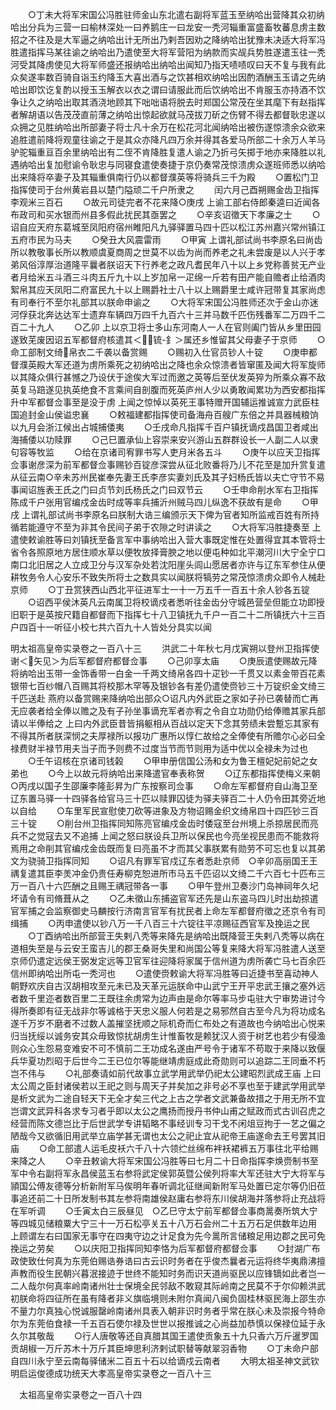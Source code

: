 <!-- { "loadSidebar": true } -->
　　○丁未大将军宋国公冯胜驻师金山东北遣右副将军蓝玉至纳哈出营降其众初纳哈出分兵为三营一曰榆林深处一曰养鹅庄一曰龙安一秃河辎重富盛畜牧蕃息虏主数招之不往及是大军逼之纳哈出计无所出乃剌吾因劝之降纳哈出犹豫未决适大将军冯胜遣指挥马某往谕之纳哈出乃遣使至大将军营阳为纳款而实觇兵势胜遂遣玉往一秃河受其降虏使见大将军师盛还报纳哈出纳哈出闻知乃指天啧啧叹曰天不复与我有此众矣遂率数百骑自诣玉约降玉大喜出酒与之饮甚相欢纳哈出因酌酒酬玉玉请之先纳哈出即饮讫复酌以授玉玉解衣以衣之谓曰请服此而后饮纳哈出不肯服玉亦持酒不饮争让久之纳哈出取其酒浇地顾其下咄咄语将脱去时郑国公常茂在坐其麾下有赵指挥者解胡语以告茂茂直前薄之纳哈出惊起欲就马茂拔刀斫之伤臂不得去都督耿忠遂以众拥之见胜纳哈出所部妻子将士凡十余万在松花河北闻纳哈出被伤遂惊溃余众欲来追胜遣前降将观童往谕之于是其众亦降凡四万余并得其各爱马所部二十余万人羊马驴驼辎重亘百余里纳哈出有二侄不肯降胜复遣人谕之乃折弓矢掷于地亦来降胜以礼遇纳哈出复加慰谕令耿忠与同寝食遣使奏捷于京仍奏常茂惊溃虏众遂班师悉以纳哈出来降将卒妻子及其辎重俱南行仍以都督濮英等将骑兵三千为殿
　　○置松门卫指挥使司于台州黄岩县以楚门隘顽二千户所隶之
　　闰六月己酉朔赐金齿卫指挥李观米三百石
　　○故元司徒完者不花来降○庚戌  上谕工部右侍郎秦逵曰近闻各布政司和买水银而州县多假此扰民其亟罢之
　　○辛亥诏徵天下孝廉之士
　　○诏自应天府东葛城至凤阳府宿州睢阳凡九驿驿置马四十匹以松江苏州嘉兴常州镇江五府市民为马夫
　　○癸丑大风震雷雨
　　○甲寅  上谓礼部试尚书李原名曰尚齿所以教敬事长所以教顺虞夏商周之世莫不以齿为尚而养老之礼未尝废是以人兴于孝弟风俗淳厚治道隆平曩者朕诏天下行养老之政凡耆民年八十以上乡党称善贫无产业者月给米五斗酒三斗肉五斤九十以上岁加帛一疋绵一斤若有田产能自赡者止给酒肉絮帛其应天凤阳二府富民九十以上赐爵社士八十以上赐爵里士咸许冠带复其家尚虑有司奉行不至尔礼部其以朕命申谕之
　　○大将军宋国公冯胜师还次于金山亦迷河俘获北奔达达军士遗弃车辆四万四千九百六十三并马数千匹伤残番军二万四千二百二十九人
　　○乙卯  上以京卫将士多山东河南人一人在官则阖门皆从乡里田园遂致芜废因诏五军都督府核遣其＜锍-釒＞属还乡惟留其父母妻子于京师
　　○命工部制文绮帛衣二千袭以备赏赐
　　○赐初入仕官员钞人十锭
　　○庚申都督濮英殿大军还道为虏所乘死之初纳哈出之降也余众惊溃者皆窜匿及闻大将军旋师以其降众俱行甚憾之乃设伏于途俟大军过而邀之英等后至伏发英猝为所乘众寡不敌英复马踣遂见执英绝食不言乘间自剖腹而死英庐州人少以勇敢闻累功为西安都指挥升中军都督佥事至是没于虏  上闻之惊悼以英死王事特赠开国辅运推诚宣力武臣柱国追封金山侯谥忠襄
　　○敕福建都指挥使司备海舟百艘广东倍之并具器械粮饷以九月会浙江候出占城捕倭夷
　　○壬戌命凡指挥千百户镇抚谪戍昌国卫者咸出海捕倭以功赎罪
　　○己巳置承仙上容崇来安兴游山五群群设长一人副二人以隶句容等牧监
　　○给在京诸司宥罪书写人吏月米各五斗
　　○庚午以应天卫指挥佥事谢彦深为前军都督佥事赐钞百锭彦深尝从征北败番将乃儿不花至是加升赏复遣从征云南○辛未苏州民崔奉先妻王氏李彦实妻刘氏及其子妇杨氏皆以夫亡守节不易事闻诏旌表王氏之门曰贞节刘氏杨氏之门曰双节云
　　○壬申命削水军右卫指挥陈成千户张用官编戍金齿时成等率兵捕沂州贼马四儿纵逸不获故有是命
　　○甲戌  上谓礼部试尚书李原名曰朕制大诰三编颁示天下俾为官者知所监戒百姓有所持循若能遵守不至为非其令民间子弟于农隙之时讲读之
　　○大将军冯胜捷奏至  上遣使敕谕胜等曰刘镇抚至备言军中事纳哈出入营大事既定惟在处置得宜其本管将士省令各照原地方居住顺水草以便牧放择膏腴之地以便屯种如北平潮河川大宁全宁口南口北旧居之人立成卫分与汉军杂处若沈阳崖头闾山愿居者亦许与辽东军参住从便耕牧务令人心安乐不致失所将士之数具实以闻朕将犒劳之常茂惊溃虏众即令人械赴京师
　　○丁丑赏狭西山西北平征进军士一十一万五千一百五十余人钞各五锭
　　○诏西平侯沐英凡云南属卫将校谪戍者悉听往金齿分守城邑营垒但能立功即授旧职于是英按尺籍自都督而下指挥七十八卫镇抚九千户一百二十二所镇抚六十三百户四百十一听征小校七共六百九十人皆处分具实以闻


明太祖高皇帝实录卷之一百八十三
　　洪武二十年秋七月戊寅朔以登州卫指挥使谢＜矢见＞为后军都督府都督佥事
　　○己卯享太庙
　　○庚辰遣使赐故元降将纳哈出玉带一金饰香带一白金一千两文绮帛各四十疋钞一千贯又以素金带百花素银带七百纱帽八百赐其将校那木罕等及银钞各有差仍遣使赍钞三十万锭织金文绮三千匹送赴  燕府以备赏赐来降纳哈出部众○诏凡内外武臣之家如子孙已袭替而亡再无应袭者给全俸以赡之及有子孙坐事谪充军者亦宥之令自立功勋仍给俸赡其家兵部请以半俸给之  上曰内外武臣昔皆捐躯相从百战以定天下念其劳绩未尝蹔忘其家有不得其所者朕深悯之夫厚禄所以报功广惠所以惇仁故给之全俸使有所赡尔心必曰全禄费财半禄节用夫当子而予则费不过度当节而节则用为适中优以全禄未为过也
　　○壬午诏核在京诸司钱榖
　　○甲申册信国公汤和女为鲁王檀妃妃前妃之女弟也
　　○今上以故元将纳哈出来降遣官奉表称贺
　　○辽东都指挥使梅义来朝　○丙戌以国子生邵廉李隆彭昇为广东按察司佥事
　　○命左军都督府自山海卫至辽东置马驿一十四驿各给官马三十匹以赎罪囚徒为驿夫驿百二十人仍令田其旁近地以自给
　　○车里军民宣慰使刀砍等进象及方物诏赐金织文绮帛四十四匹钞三百三十锭
　　○削台州卫指挥同知陈亮官编戍金齿时倭寇至台州境上杀掠居民而亮兵不之觉寇去又不追捕  上闻之怒曰朕设兵卫所以保民也今亮坐视民患而不能救将焉用之命削其官编戍金齿既而复曰亮虽不才而其父事朕累有勋劳不可忘也复以其弟文为骁骑卫指挥同知
　　○诏凡有罪军官戍辽东者悉赴京师　○辛卯高丽国王王禑复遣其臣李羙冲金仍贵任寿柳克恕进所市马五千匹诏以文绮二千六百七十匹布三万一百八十六匹酬之且赐王禑冠带各一事
　　○甲午登州卫奏沙门岛神祠年久圮坏请令有司脩葺从之
　　○乙未徵山东捕盗官军还先是山东盗马四儿时出劫掠遣官军捕之会监察御史马麟按行济南言官军有扰民者上命左军都督府徵之还京令有司缉捕
　　○丙申遣使以钞八万一千八百三十六锭往平凉赐征西官军及挽运之民
　　○丁酉纳哈出所部营王失剌八秃等来降先是纳哈出既降营王失剌八秃等以病在道相失至是与云安王蛮吉儿的郡王桑哥失里和尚国公等复来降大将军冯胜遣人送至京师仍遣定远侯王弼发定远等卫官军往迎降将家属于信州道为虏所袭亡马七百余匹信州即纳哈出所屯一秃河也
　　○遣使赍敕谕大将军冯胜等曰近捷书至喜动神人朝野欢庆自古汉胡相攻至元未已及天革元运朕命中山武宁王开平忠武王攘之塞外远者数千里迩者数百里二王既往余虏常为边声由是命尔等率马步屯驻大宁审势进讨今得所奏即有征无战非尔等诚格于天忠义服人何若是之易邪然自古至今凡为将功成名遂千万岁不磨者不过数人盖摧坚抚顺之际机奇而仁布处之有道故也今纳哈出心悦来归当抚绥以诚务安其众毋致惊扰胡虏生计惟畜牧是赖犹汉人资于树艺也若少有侵渔则众心生怨易变难安不可不慎前二王功成名遂由严号令于诸军不苟取于来降以致偃兵华夏功烈昭于后世今二王已位尔等能继靖虏庭成此奇勋则可以追踪二王同垂不朽岂不伟与
　　○礼部奏请如前代故事立武学用武举仍祀太公建昭烈武成王庙  上曰太公周之臣封诸侯若以王祀之则与周天子并矣加之非号必不享也至于建武学用武举是析文武为二途自轻天下无全才矣三代之上古之学者文武兼备故措之于用无所不宜岂谓文武异科各求专习者乎即以太公之鹰扬而授丹书仲山甫之赋政而式古训召虎之经营而陈文德岂比于后世武学专讲韬略不事经训专习干戈不闲俎豆拘于一艺之偏之陋哉今又欲循旧用武举立庙学甚无谓也太公之祀止宜从祀帝王庙遂命去王号罢其旧庙
　　○命工部遣人运毛皮袄六千八十六领纻丝绵布袢袄裙裤五万事往北平给赐来降之人
　　○辛丑敕谕大将军宋国公冯胜等曰七月二十日命指挥李焕赍制书至军中令右副将军永昌侯蓝玉右参将武定侯郭英暨公侯列将率大军还驻大宁大将军与頴国公傅友德等分析新附军马俟明年春听调北征继闻新附军马处置已定尔等仍旧莅事追还前二十日所发制书其左参将南雄侯赵庸右参将东川侯胡海并落参将止充战将在军听调
　　○壬寅太白三辰昼见　○乙巳守太宁前军都督佥事商暠奏所筑大宁等四城见储粮粟大宁三十一万石松亭关五十八万石会州二十五万石足供数年边用  上顾谓左右曰国家无事守在四夷守边之计足食为先今暠所言储粮足用边郡之民可免挽运之劳矣
　　○以庆阳卫指挥同知李恪为后军都督府都督佥事
　　○封湖广布政使致仕何真为东莞伯赐诰券诰曰古云识时务者在乎俊杰曩者元运将终华夷鼎沸擅声教而役生民朝兴暮泯接迹于世终不能知时务而识天道尚驱民以应锋镝如此者岂一二人哉尔何真率岭南诸州壮士保境全民邻敌不敢窥其际岭南之民莫不于尔仰赖洪武初朕命将四征所在虽有降者非义旗临境则未附尔真闻八闽负固桂林驱民海上邵生亦不量力尔真独心悦诚服罄岭南诸州具表入朝非识时务者乎常在朕心未及崇报今特命尔为东莞伯食禄一千五百石使尔禄及世世以报推诚之心尚益加恭慎以保禄位延于永久尔其敬哉
　　○行人唐敬等还自真腊其国王遣使贡象五十九只香六万斤暹罗国贡胡椒一万斤苏木十万斤其臣坤思利济剌试职替等献翠羽香物
　　○丁未命户部自四川永宁至云南每驿储米二百五十石以给谪戍云南者
　　大明太祖圣神文武钦明启运俊德成功统天大孝高皇帝实录卷之一百八十三



　太祖高皇帝实录卷之一百八十四

